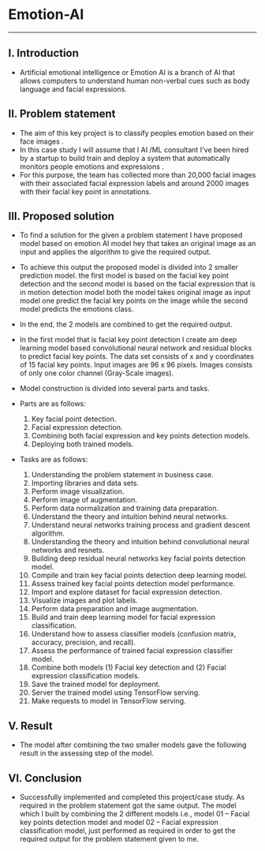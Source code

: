 # Emotion-AI #
- - - - 
## I.	Introduction ##
- Artificial emotional intelligence or Emotion AI is a branch of AI that allows computers to understand human non-verbal cues such as body language and facial expressions.

## II.	Problem statement ##

- The aim of this key project is to classify peoples emotion based on their face images .
- In this case study I will assume that I AI /ML consultant I've been hired by a startup to build train and deploy a system that automatically monitors people emotions and expressions .
- For this purpose, the team has collected more than 20,000 facial images with their associated facial expression labels and around 2000 images with their facial key point in annotations.

## III.	Proposed solution ##

- To find a solution for the given a problem statement I have proposed model based on emotion AI model hey that takes an original image as an input and applies the algorithm to give the required output.
- To achieve this output the proposed model is divided into 2 smaller prediction model. the first model is based on the facial key point detection and the second model is based on the facial expression that is in motion detection model both the model takes original image as input model one predict the facial key points on the image while the second model predicts the emotions class.
- In the end, the 2 models are combined to get the required output.

- In the first model that is facial key point detection I create am deep learning model based convolutional neural network and residual blocks to predict facial key points. The data set consists of x and y coordinates of 15 facial key points. Input images are 96 x 96 pixels. Images consists of only one color channel (Gray-Scale images).
- Model construction is divided into several parts and tasks.
- Parts are as follows: 
    1.	Key facial point detection. 
    2.	Facial expression detection. 
    3.	Combining both facial expression and key points detection models. 
    4.	Deploying both trained models. 

- Tasks are as follows:
    1.	Understanding the problem statement in business case. 
    2.	Importing libraries and data sets. 
    3.	Perform image visualization.
    4.	Perform image of augmentation.
    5.	Perform data normalization and training data preparation.
    6.	Understand the theory and intuition behind neural networks.
    7.	Understand neural networks training process and gradient descent algorithm.
    8.	Understanding the theory and intuition behind convolutional neural networks and resnets.
    9.	Building deep residual neural networks key facial points detection model.
    10.	Compile and train key facial points detection deep learning model.
    11.	Assess trained key facial points detection model performance.
    12.	Import and explore dataset for facial expression detection.
    13.	Visualize images and plot labels.
    14.	Perform data preparation and image augmentation.
    15.	Build and train deep learning model for facial expression classification.
    16.	Understand how to assess classifier models (confusion matrix, accuracy, precision, and recall).
    17.	Assess the performance of trained facial expression classifier model.
    18.	Combine both models (1) Facial key detection and (2) Facial expression classification models.
    19.	Save the trained model for deployment.
    20.	Server the trained model using TensorFlow serving.
    21.	Make requests to model in TensorFlow serving.
 
## V.	Result ##
- The model after combining the two smaller models gave the following result in the assessing step of the model.


## VI.	Conclusion ##
- Successfully implemented and completed this project/case study. As required in the problem statement got the same output. The model which I built by combining the 2 different models i.e., model 01 – Facial key points detection model and model 02 – Facial expression classification model, just performed as required in order to get the required output for the problem statement given to me.
